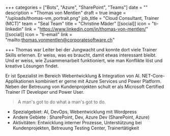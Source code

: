 +++
categories = ["Bots", "Azure", "SharePoint", "Teams"]
date = ""
description = "Thomas von Mentlen"
draft = true
image = "/uploads/thomas-vm_portrait.png"
job_title = "Cloud Consultant, Trainer (MCT)"
team = "Seal Team"
title = "Christine Mäder"
[[social]]
icon = "ti-linkedin"
link = "https://www.linkedin.com/in/thomas-von-mentlen/"
[[social]]
icon = "ti-email"
link = "mailto:thomas.vonmentlen@corporatesoftware.ch"

+++
Thomas war Leiter bei der Jungwacht und konnte dort viele Trainer Skills erlernen. Er weiss, was es braucht, damit etwas interessant bleibt. Und er weiss, wie Zusammenarbeit funktioniert, wie man Konflikte löst und kreative Lösungen findet.

Er ist Spezialist im Bereich Webentwicklung & Integration von AI. NET-Core-Applikationen kombiniert er gerne mit Azure Services und Power Platform. Neben der Betreuung von Kundenprojekten schult er als Microsoft Certified Trainer IT Developer und Power User.

> A man's got to do what a man's got to do.

* Spezialgebiet: AI, DevOps, Webentwicklung mit Wordpress
* Andere Gebiete : SharePoint, Dev, Azure Dev (SharePoint, Azure)
* Aktivitäten: Entwicklung interner Prozesse, Unterstützung bei Kundenprojekten, Betreuung Testing Center, Trainertätigkeit